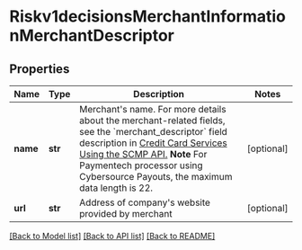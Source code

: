 # Riskv1decisionsMerchantInformationMerchantDescriptor

## Properties
Name | Type | Description | Notes
------------ | ------------- | ------------- | -------------
**name** | **str** | Merchant&#39;s name.  For more details about the merchant-related fields, see the &#x60;merchant_descriptor&#x60; field description in [Credit Card Services Using the SCMP API.](http://apps.cybersource.com/library/documentation/dev_guides/CC_Svcs_SCMP_API/html)  **Note** For Paymentech processor using Cybersource Payouts, the maximum data length is 22.  | [optional] 
**url** | **str** | Address of company&#39;s website provided by merchant  | [optional] 

[[Back to Model list]](../README.md#documentation-for-models) [[Back to API list]](../README.md#documentation-for-api-endpoints) [[Back to README]](../README.md)


